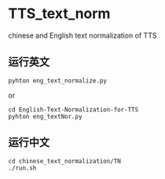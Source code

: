 # TTS_text_norm
chinese and English text normalization of TTS

## 运行英文

```
pyhton eng_text_normalize.py
```
or 

```
cd English-Text-Normalization-for-TTS
pyhton eng_textNor.py
```

## 运行中文
```
cd chinese_text_normalization/TN
./run.sh
```